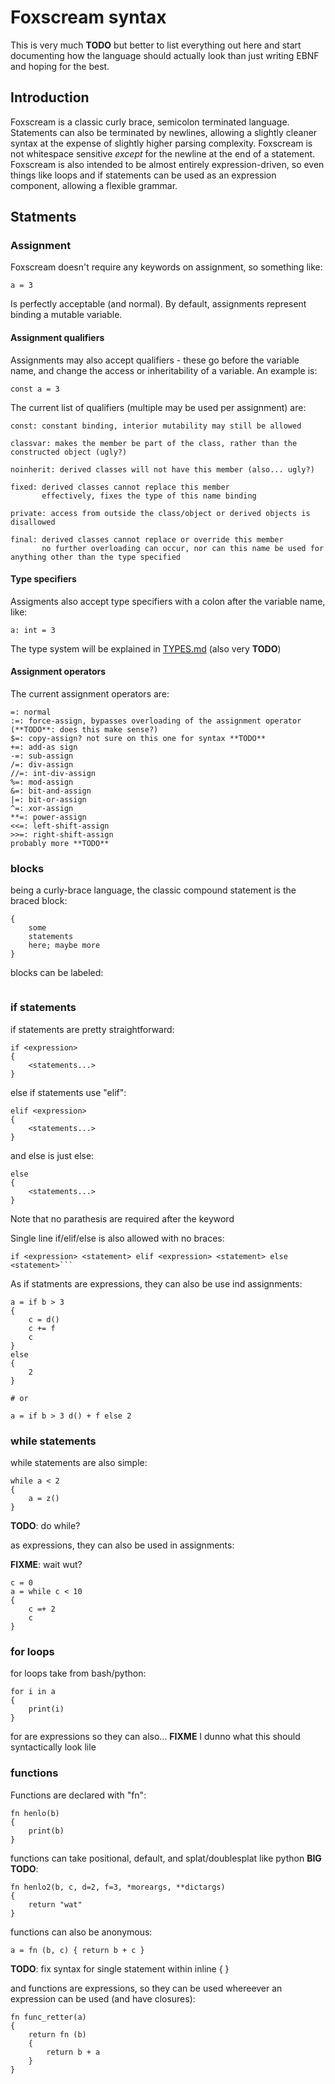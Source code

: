 # Foxscream syntax

This is very much **TODO** but better to list everything out here and start documenting how the language should actually look than just writing EBNF and hoping for the best.

## Introduction

Foxscream is a classic curly brace, semicolon terminated language. Statements can also be terminated by newlines, allowing a slightly cleaner syntax at the expense of slightly higher parsing complexity. Foxscream is not whitespace sensitive *except* for the newline at the end of a statement.
Foxscream is also intended to be almost entirely expression-driven, so even things like loops and if statements can be used as an expression component, allowing a flexible grammar.

## Statments

### Assignment

Foxscream doesn't require any keywords on assignment, so something like:

`a = 3`

Is perfectly acceptable (and normal). By default, assignments represent binding a mutable variable.

#### Assignment qualifiers

Assignments may also accept qualifiers - these go before the variable name, and change the access or inheritability of a variable. An example is:

`const a = 3`

The current list of qualifiers (multiple may be used per assignment) are:

```text
const: constant binding, interior mutability may still be allowed

classvar: makes the member be part of the class, rather than the constructed object (ugly?)

noinherit: derived classes will not have this member (also... ugly?)

fixed: derived classes cannot replace this member
       effectively, fixes the type of this name binding

private: access from outside the class/object or derived objects is disallowed

final: derived classes cannot replace or override this member
       no further overloading can occur, nor can this name be used for anything other than the type specified
```

#### Type specifiers

Assigments also accept type specifiers with a colon after the variable name, like:

`a: int = 3`

The type system will be explained in [TYPES.md](TYPES.md) (also very **TODO**)

#### Assignment operators

The current assignment operators are:

```text
=: normal
:=: force-assign, bypasses overloading of the assignment operator (**TODO**: does this make sense?)
$=: copy-assign? not sure on this one for syntax **TODO**
+=: add-as sign
-=: sub-assign
/=: div-assign
//=: int-div-assign
%=: mod-assign
&=: bit-and-assign
|=: bit-or-assign
^=: xor-assign
**=: power-assign
<<=: left-shift-assign
>>=: right-shift-assign
probably more **TODO**
```

### blocks

being a curly-brace language, the classic compound statement is the braced block:

```text
{
    some
    statements
    here; maybe more
}

```

blocks can be labeled:

```text

```

### if statements

if statements are pretty straightforward:

```text
if <expression>
{
    <statements...>
}
```

else if statements use "elif":

```text
elif <expression>
{
    <statements...>
}
```

and else is just else:

```text
else
{
    <statements...>
}
```
Note that no parathesis are required after the keyword

Single line if/elif/else is also allowed with no braces:
```text
if <expression> <statement> elif <expression> <statement> else <statement>```
```

As if statments are expressions, they can also be use ind assignments:

```text
a = if b > 3
{
    c = d()
    c += f
    c
}
else
{
    2
}

# or

a = if b > 3 d() + f else 2
```

### while statements

while statements are also simple:

```text
while a < 2
{
    a = z()
}
```

**TODO**: do while?

as expressions, they can also be used in assignments:


**FIXME**: wait wut?

```text
c = 0
a = while c < 10
{
    c =+ 2
    c
}
```

### for loops

for loops take from bash/python:

```text
for i in a
{
    print(i)
}
```

for are expressions so they can also... **FIXME** I dunno what this should syntactically look lile

### functions

Functions are declared with "fn":

```text
fn henlo(b)
{
    print(b)
}
```

functions can take positional, default, and splat/doublesplat like python **BIG TODO**:

```text
fn henlo2(b, c, d=2, f=3, *moreargs, **dictargs)
{
    return "wat"
}
```

functions can also be anonymous:

```text
a = fn (b, c) { return b + c }
```

**TODO**: fix syntax for single statement within inline { }

and functions are expressions, so they can be used whereever an expression can be used (and have closures):

```text
fn func_retter(a)
{
    return fn (b) 
    {
        return b + a
    }
}
